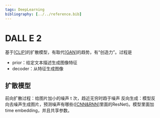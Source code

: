 ```yaml
---
tags: DeepLearning
bibliography: [../../reference.bib]
---
```

# DALL E 2

基于[[CLIP]]的扩散模型，有取代[[GAN]]的趋势，有“创造力”。过程是

- prior：给定文本描述生成图像特征
- decoder：从特征生成图像

## 扩散模型

前向扩散过程：给图片加小的噪声 t 次，趋近无穷时趋于噪声
反向生成：模型反向去噪声生成图片，预测噪声有哪些([[CNN&RNN]]里面的ResNet)。模型里面加time embedding，并且共享参数。

[//begin]: # "Autogenerated link references for markdown compatibility"
[CLIP]: CLIP.md "CLIP"
[GAN]: ../concept/GAN.md "GAN"
[CNN&RNN]: ../concept/CNN&RNN.md "经典算法"
[//end]: # "Autogenerated link references"
